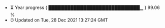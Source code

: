 - ⏳ Year progress { █████████████████████████████▁ } 99.06 %
- ⏰ Updated on Tue, 28 Dec 2021 13:27:24 GMT

